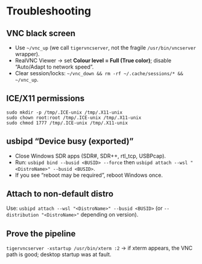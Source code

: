 # Troubleshooting

## VNC black screen
- Use `~/vnc_up` (we call `tigervncserver`, not the fragile `/usr/bin/vncserver` wrapper).
- RealVNC Viewer → set **Colour level = Full (True color)**; disable “Auto/Adapt to network speed”.
- Clear session/locks: `~/vnc_down && rm -rf ~/.cache/sessions/* && ~/vnc_up`.

## ICE/X11 permissions
```
sudo mkdir -p /tmp/.ICE-unix /tmp/.X11-unix
sudo chown root:root /tmp/.ICE-unix /tmp/.X11-unix
sudo chmod 1777 /tmp/.ICE-unix /tmp/.X11-unix
```

## usbipd “Device busy (exported)”
- Close Windows SDR apps (SDR#, SDR++, rtl_tcp, USBPcap).
- Run: `usbipd bind --busid <BUSID> --force` then `usbipd attach --wsl "<DistroName>" --busid <BUSID>`.
- If you see “reboot may be required”, reboot Windows once.

## Attach to non‑default distro
Use: `usbipd attach --wsl "<DistroName>" --busid <BUSID>` (or `--distribution "<DistroName>"` depending on version).

## Prove the pipeline
`tigervncserver -xstartup /usr/bin/xterm :2` → if xterm appears, the VNC path is good; desktop startup was at fault.
